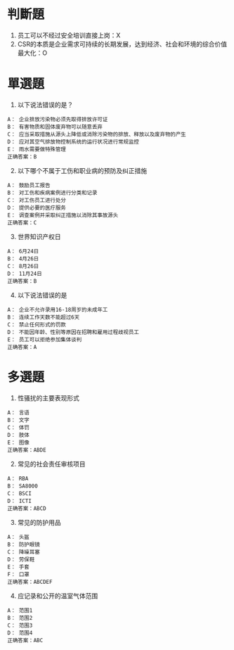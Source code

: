 # 判斷題
1. 员工可以不经过安全培训直接上岗：X
2. CSR的本质是企业需求可持续的长期发展，达到经济、社会和环境的综合价值最大化：O

# 單選題
1. 以下说法错误的是？
```
A： 企业排放污染物必须先取得排放许可证
B： 有害物质和固体废弃物可以随意丢弃
C： 应当采取措施从源头上降低或消除污染物的排放、释放以及废弃物的产生
D： 应对其空气排放物控制系统的运行状况进行常规监控
E： 雨水需要做特殊管理
正确答案：B
```

2. 以下哪个不属于工伤和职业病的预防及纠正措施
```
A： 鼓励员工报告
B： 对工伤和疾病案例进行分类和记录
C： 对工伤员工进行处分
D： 提供必要的医疗服务
E： 调查案例并采取纠正措施以消除其事故源头
正确答案：C
```

3. 世界知识产权日
```
A： 6月24日
B： 4月26日
C： 8月26日
D： 11月24日
正确答案：B
```

4. 以下说法错误的是
```
A： 企业不允许录用16-18周岁的未成年工
B： 连续工作天数不能超过6天
C： 禁止任何形式的罚款
D： 不能因年龄、性别等原因在招聘和雇用过程歧视员工
E： 员工可以拒绝参加集体谈判
正确答案：A
```

# 多選題
1. 性骚扰的主要表现形式
```
A： 言语
B： 文字
C： 体罚
D： 肢体
E： 图像
正确答案：ABDE
```

2. 常见的社会责任审核项目
```
A： RBA
B： SA8000
C： BSCI
D： ICTI
正确答案：ABCD
```

3. 常见的防护用品
```
A： 头盔
B： 防护眼镜
C： 降噪耳塞
D： 劳保鞋
E： 手套
F： 口罩
正确答案：ABCDEF
```

4. 应记录和公开的温室气体范围
```
A： 范围1
B： 范围2
C： 范围3
D： 范围4
正确答案：ABC
```
